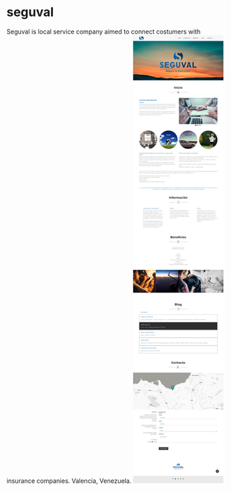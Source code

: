 # seguval
Seguval is local service company aimed to connect costumers with insurance companies. Valencia, Venezuela.
![Desktop View](/seguval-desktop.jpg)
